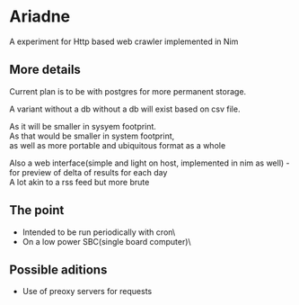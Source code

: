 # Ariadne
A experiment for Http based web crawler implemented in Nim
## More details
Current plan is to be with postgres for more permanent storage.

A variant without a db without a db will exist based on csv file.

As it will be smaller in sysyem footprint.\
As that would be smaller in system footprint,\
as well as more portable and ubiquitous format as a whole

Also a web interface(simple and light on host, implemented in nim as well) -\
for preview of delta of results for each day\
A lot akin to a rss feed but more brute

## The point
- Intended to be run periodically with cron\
- On a low power SBC(single board computer)\

## Possible aditions
- Use of preoxy servers for requests
